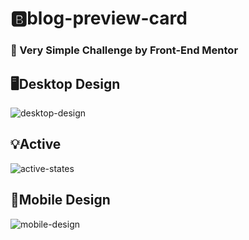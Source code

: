 # 🅱️blog-preview-card
### 📌 Very Simple Challenge by Front-End Mentor
## 🖥️Desktop Design
![desktop-design](https://github.com/user-attachments/assets/3c56106d-9c8b-4565-818a-843c9a26a45e)
## 💡Active
![active-states](https://github.com/user-attachments/assets/75128e24-86f0-49f7-a3d4-77e69da6b2b0)
## 📱Mobile Design
![mobile-design](https://github.com/user-attachments/assets/9e7a0d0f-2b37-4651-bae1-904b11270535)
